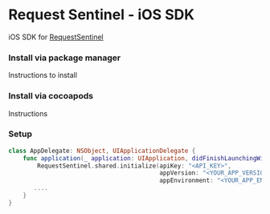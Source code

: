 # Request Sentinel - iOS SDK

iOS SDK for [RequestSentinel](https://requestsentinel.com)

### Install via package manager

Instructions to install

### Install via cocoapods

Instructions

### Setup

```swift
class AppDelegate: NSObject, UIApplicationDelegate {
    func application(_ application: UIApplication, didFinishLaunchingWithOptions launchOptions: [UIApplication.LaunchOptionsKey : Any]? = nil) -> Bool {      
        RequestSentinel.shared.initialize(apiKey: "<API_KEY>",
                                          appVersion: "<YOUR_APP_VERSION>",
                                          appEnvironment: "<YOUR_APP_ENVIRONMENT>")
       ....
    }
}
```